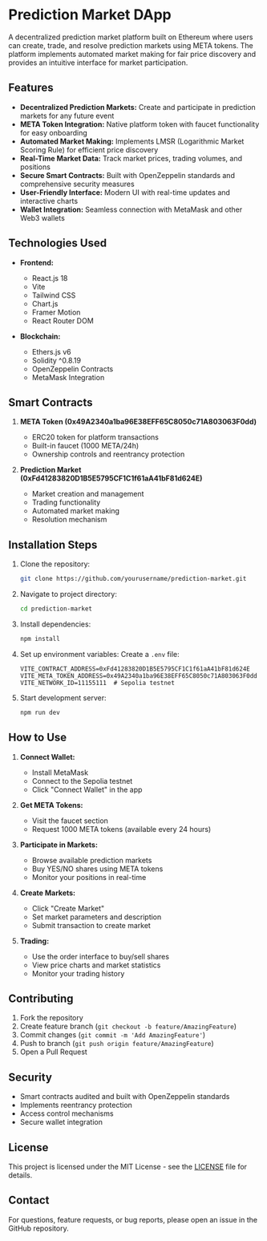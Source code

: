 # Prediction Market DApp

A decentralized prediction market platform built on Ethereum where users can create, trade, and resolve prediction markets using META tokens. The platform implements automated market making for fair price discovery and provides an intuitive interface for market participation.

## Features

- **Decentralized Prediction Markets:** Create and participate in prediction markets for any future event
- **META Token Integration:** Native platform token with faucet functionality for easy onboarding
- **Automated Market Making:** Implements LMSR (Logarithmic Market Scoring Rule) for efficient price discovery
- **Real-Time Market Data:** Track market prices, trading volumes, and positions
- **Secure Smart Contracts:** Built with OpenZeppelin standards and comprehensive security measures
- **User-Friendly Interface:** Modern UI with real-time updates and interactive charts
- **Wallet Integration:** Seamless connection with MetaMask and other Web3 wallets

## Technologies Used

- **Frontend:** 
  - React.js 18
  - Vite
  - Tailwind CSS
  - Chart.js
  - Framer Motion
  - React Router DOM

- **Blockchain:** 
  - Ethers.js v6
  - Solidity ^0.8.19
  - OpenZeppelin Contracts
  - MetaMask Integration

## Smart Contracts

1. **META Token (0x49A2340a1ba96E38EFF65C8050c71A803063F0dd)**
   - ERC20 token for platform transactions
   - Built-in faucet (1000 META/24h)
   - Ownership controls and reentrancy protection

2. **Prediction Market (0xFd41283820D1B5E5795CF1C1f61aA41bF81d624E)**
   - Market creation and management
   - Trading functionality
   - Automated market making
   - Resolution mechanism

## Installation Steps

1. Clone the repository:
   ```bash
   git clone https://github.com/yourusername/prediction-market.git
   ```

2. Navigate to project directory:
   ```bash
   cd prediction-market
   ```

3. Install dependencies:
   ```bash
   npm install
   ```

4. Set up environment variables:
   Create a `.env` file:
   ```env
   VITE_CONTRACT_ADDRESS=0xFd41283820D1B5E5795CF1C1f61aA41bF81d624E
   VITE_META_TOKEN_ADDRESS=0x49A2340a1ba96E38EFF65C8050c71A803063F0dd
   VITE_NETWORK_ID=11155111  # Sepolia testnet
   ```

5. Start development server:
   ```bash
   npm run dev
   ```

## How to Use

1. **Connect Wallet:**
   - Install MetaMask
   - Connect to the Sepolia testnet
   - Click "Connect Wallet" in the app

2. **Get META Tokens:**
   - Visit the faucet section
   - Request 1000 META tokens (available every 24 hours)

3. **Participate in Markets:**
   - Browse available prediction markets
   - Buy YES/NO shares using META tokens
   - Monitor your positions in real-time

4. **Create Markets:**
   - Click "Create Market"
   - Set market parameters and description
   - Submit transaction to create market

5. **Trading:**
   - Use the order interface to buy/sell shares
   - View price charts and market statistics
   - Monitor your trading history

## Contributing

1. Fork the repository
2. Create feature branch (`git checkout -b feature/AmazingFeature`)
3. Commit changes (`git commit -m 'Add AmazingFeature'`)
4. Push to branch (`git push origin feature/AmazingFeature`)
5. Open a Pull Request

## Security

- Smart contracts audited and built with OpenZeppelin standards
- Implements reentrancy protection
- Access control mechanisms
- Secure wallet integration

## License

This project is licensed under the MIT License - see the [LICENSE](LICENSE) file for details.

## Contact

For questions, feature requests, or bug reports, please open an issue in the GitHub repository.